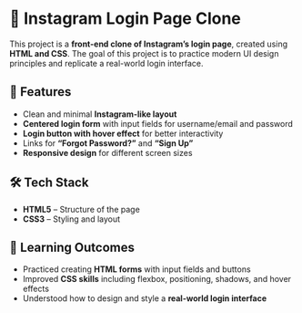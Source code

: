 # 📸 Instagram Login Page Clone

This project is a **front-end clone of Instagram’s login page**, created using **HTML and CSS**. The goal of this project is to practice modern UI design principles and replicate a real-world login interface.

## 🚀 Features
- Clean and minimal **Instagram-like layout**  
- **Centered login form** with input fields for username/email and password  
- **Login button with hover effect** for better interactivity  
- Links for **“Forgot Password?”** and **“Sign Up”**  
- **Responsive design** for different screen sizes  

## 🛠️ Tech Stack
- **HTML5** – Structure of the page  
- **CSS3** – Styling and layout  

## 🎯 Learning Outcomes
- Practiced creating **HTML forms** with input fields and buttons  
- Improved **CSS skills** including flexbox, positioning, shadows, and hover effects  
- Understood how to design and style a **real-world login interface**  

